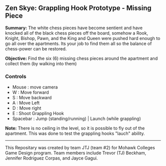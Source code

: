 ## Zen Skye: Grappling Hook Prototype - Missing Piece

**Summary:** The white chess pieces have become sentient and have knocked all of the black chess pieces off the board, somehow a Rook, Knight, Bishop, Pawn, and the King and Queen were pushed hard enough to go all over the apartments. Its your job to find them all so the balance of chess-power can be restored. 

**Objective:** Find the six (6) missing chess pieces around the apartment and collect them (by walking into them)

### Controls 
- Mouse : move camera
- W : Move forward
- S : Move backward
- A : Move Left
- D : Move right
- E : Shoot Grappling Hook
- Spacebar : Jump (standing/running) | Launch (while grappling)

**Note:** There is no ceiling in the level, so it is possible to fly out of the apartment. This was done to test the grappling hooks "lauch" ability. 

---

This Repositary was created by team JTJ (team #2) for Mohawk Colleges Game Design program. Team members include Trevor (TJ) Beckham, Jennifer Rodriguez Corpas, and Jayce Gagui.
